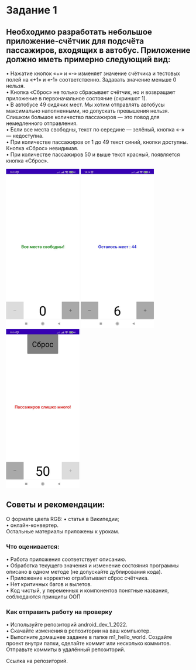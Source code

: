 # Задание 1

## Необходимо разработать небольшое приложение-счётчик для подсчёта пассажиров, входящих в автобус. Приложение должно иметь примерно следующий вид:  
• Нажатие кнопок «+» и «-» изменяет значение счётчика и тестовых полей на «+1» и «-1» соответственно. Задавать значение меньше 0 нельзя.  
• Кнопка «Сброс» не только сбрасывает счётчик, но и возвращает приложение в первоначальное состояние (скриншот 1).  
• В автобусе 49 сидячих мест. Мы хотим отправлять автобусы максимально наполненными, но допускать превышения нельзя. Слишком большое количество пассажиров — это повод для немедленного отправления.  
• Если все места свободны, текст по середине — зелёный, кнопка «-» — недоступна.  
• При количестве пассажиров от 1 до 49 текст синий, кнопки доступны. Кнопка «Сброс» невидимая.  
• При количестве пассажиров 50 и выше текст красный, появляется кнопка «Сброс».  

<img src="img/photo_2024-03-20_10-35-53.jpg" width="200" alt="img">
<img src="img/photo_2024-03-20_10-15-05.jpg" width="200" alt="img">
<img src="img/photo_2024-03-20_10-15-07.jpg" width="200" alt="img">

## Советы и рекомендации:  
О формате цвета RGB:
• статья в Википедии;  
• онлайн-конвертер.  
Остальные материалы приложены к урокам.

### Что оценивается:  
• Работа приложения соответствует описанию.  
• Обработка текущего значения и изменение состояния программы описано в одном методе (не допускайте дублирования кода).  
• Приложение корректно отрабатывает сброс счётчика.  
• Нет критичных багов и вылетов.  
• Код чистый, у переменных и компонентов понятные названия, соблюдаются принципы ООП  

### Как отправить работу на проверку  
• Используйте репозиторий android_dev_1_2022.  
• Скачайте изменения в репозитории на ваш компьютер.  
• Выполните домашнее задание в папке m1_hello_world. Создайте проект внутри папки, сделайте коммит или несколько коммитов. Отправьте коммиты в удалённый репозиторий.  

Ссылка на репозиторий.